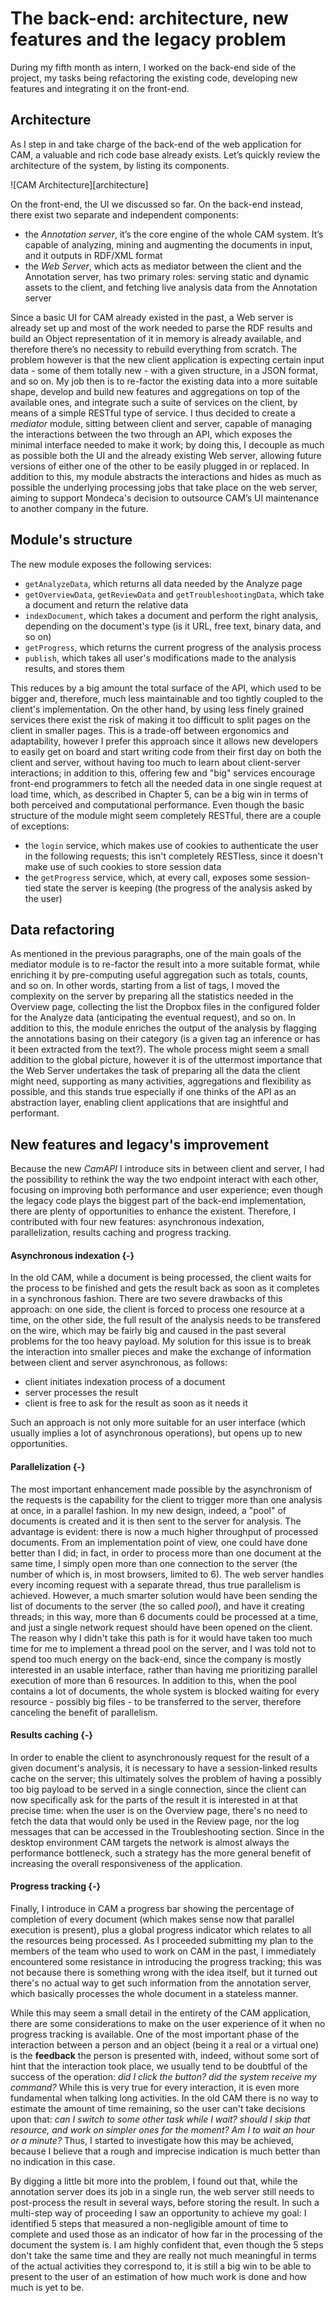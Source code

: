 # The back-end: architecture, new features and the legacy problem

During my fifth month as intern, I worked on the back-end side of the project, my tasks being refactoring the existing code, developing new features and integrating it on the front-end.

## Architecture

As I step in and take charge of the back-end of the web application for CAM, a valuable and rich code base already exists. Let’s quickly review the architecture of the system, by listing its components.

![CAM Architecture][architecture]

On the front-end, the UI we discussed so far. On the back-end instead, there exist two separate and independent components:

 - the _Annotation server_, it’s the core engine of the whole CAM system. It’s capable of analyzing, mining and augmenting the documents in input, and it outputs in RDF/XML format
 - the _Web Server_, which acts as mediator between the client and the Annotation server, has two primary roles: serving static and dynamic assets to the client, and fetching live analysis data from the Annotation server

Since a basic UI for CAM already existed in the past, a Web server is already set up and most of the work needed to parse the RDF results and build an Object representation of it in memory is already available, and therefore there’s no necessity to rebuild everything from scratch. The problem however is that the new client application is expecting certain input data - some of them totally new - with a given structure, in a JSON format, and so on. My job then is to re-factor the existing data into a more suitable shape, develop and build new features and aggregations on top of the available ones, and integrate such a suite of services on the client, by means of a simple RESTful type of service.
I thus decided to create a _mediator_ module, sitting between client and server, capable of managing the interactions between the two through an API, which exposes the minimal interface needed to make it work; by doing this, I decouple as much as possible both the UI and the already existing Web server, allowing future versions of either one of the other to be easily plugged in or replaced. In addition to this, my module abstracts the interactions and hides as much as possible the underlying processing jobs that take place on the web server, aiming to support Mondeca's decision to outsource CAM’s UI maintenance to another company in the future.

## Module's structure

The new module exposes the following services:

 - `getAnalyzeData`, which returns all data needed by the Analyze page
 - `getOverviewData`, `getReviewData` and `getTroubleshootingData`, which take a document and return the relative data
 - `indexDocument`, which takes a document and perform the right analysis, depending on the document's type (is it URL, free text, binary data, and so on)
 - `getProgress`, which returns the current progress of the analysis process
 - `publish`, which takes all user's modifications made to the analysis results, and stores them

This reduces by a big amount the total surface of the API, which used to be bigger and, therefore, much less maintainable and too tightly coupled to the client's implementation. On the other hand, by using less finely grained services there exist the risk of making it too difficult to split pages on the client in smaller pages. This is a trade-off between ergonomics and adaptability, however I prefer this approach since it allows new developers to easily get on board and start writing code from their first day on both the client and server, without having too much to learn about client-server interactions; in addition to this, offering few and "big" services encourage front-end programmers to fetch all the needed data in one single request at load time, which, as described in Chapter 5, can be a big win in terms of both perceived and computational performance. 
Even though the basic structure of the module might seem completely RESTful, there are a couple of exceptions:

 - the `login` service, which makes use of cookies to authenticate the user in the following requests; this isn't completely RESTless, since it doesn't make use of such cookies to store session data
 - the `getProgress` service, which, at every call, exposes some session-tied state the server is keeping (the progress of the analysis asked by the user)

## Data refactoring

As mentioned in the previous paragraphs, one of the main goals of the mediator module is to re-factor the result into a more suitable format, while enriching it by pre-computing useful aggregation such as totals, counts, and so on. In other words, starting from a list of tags, I moved the complexity on the server by preparing all the statistics needed in the Overview page, collecting the list the Dropbox files in the configured folder for the Analyze data (anticipating the eventual request), and so on. In addition to this, the module enriches the output of the analysis by flagging the annotations basing on their category (is a given tag an inference or has it been extracted from the text?). 
The whole process might seem a small addition to the global picture, however it is of the uttermost importance that the Web Server undertakes the task of preparing all the data the client might need, supporting as many activities, aggregations and flexibility as possible, and this stands true especially if one thinks of the API as an abstraction layer, enabling client applications that are insightful and performant.

## New features and legacy's improvement

Because the new _CamAPI_ I introduce sits in between client and server, I had the possibility to rethink the way the two endpoint interact with each other, focusing on improving both performance and user experience; even though the legacy code plays the biggest part of the back-end implementation, there are plenty of opportunities to enhance the existent. Therefore, I contributed with four new features: asynchronous indexation, parallelization, results caching and progress tracking.

#### Asynchronous indexation {-}

In the old CAM, while a document is being processed, the client waits for the process to be finished and gets the result back as soon as it completes in a synchronous fashion. There are two severe drawbacks of this approach: on one side, the client is forced to process one resource at a time, on the other side, the full result of the analysis needs to be transfered on the wire, which may be fairly big and caused in the past several problems for the too heavy payload. My solution for this issue is to break the interaction into smaller pieces and make the exchange of information between client and server asynchronous, as follows: 

 - client initiates indexation process of a document
 - server processes the result
 - client is free to ask for the result as soon as it needs it

Such an approach is not only more suitable for an user interface (which usually implies a lot of asynchronous operations), but opens up to new opportunities.

#### Parallelization {-}

The most important enhancement made possible by the asynchronism of the requests is the capability for the client to trigger more than one analysis at once, in a parallel fashion. In my new design, indeed, a "pool" of documents is created and it is then sent to the server for analysis. The advantage is evident: there is now a much higher throughput of processed documents.
From an implementation point of view, one could have done better than I did; in fact, in order to process more than one document at the same time, I simply open more than one connection to the server (the number of which is, in most browsers, limited to 6). The web server handles every incoming request with a separate thread, thus true parallelism is achieved.
However, a much smarter solution would have been sending the list of documents to the server (the so called _pool_), and have it creating threads; in this way, more than 6 documents could be processed at a time, and just a single network request should have been opened on the client. The reason why I didn't take this path is for it would have taken too much time for me to implement a thread pool on the server, and I was told not to spend too much energy on the back-end, since the company is mostly interested in an usable interface, rather than having me prioritizing parallel execution of more than 6 resources. In addition to this, when the pool contains a lot of documents, the whole system is blocked waiting for every resource - possibly big files - to be transferred to the server, therefore canceling the benefit of parallelism.

#### Results caching {-}

In order to enable the client to asynchronously request for the result of a given document's analysis, it is necessary to have a session-linked results cache on the server; this ultimately solves the problem of having a possibly too big payload to be served in a single connection, since the client can now specifically ask for the parts of the result it is interested in at that precise time: when the user is on the Overview page, there's no need to fetch the data that would only be used in the Review page, nor the log messages that can be accessed in the Troubleshooting section. Since in the desktop environment CAM targets the network is almost always the performance bottleneck, such a strategy has the more general benefit of increasing the overall responsiveness of the application.     

#### Progress tracking {-}

Finally, I introduce in CAM a progress bar showing the percentage of completion of every document (which makes sense now that parallel execution is present), plus a global progress indicator which relates to all the resources being processed.
As I proceeded submitting my plan to the members of the team who used to work on CAM in the past, I immediately encountered some resistance in introducing the progress tracking; this was not because there is something wrong with the idea itself, but it turned out there's no actual way to get such information from the annotation server, which basically processes the whole document in a stateless manner. 

While this may seem a small detail in the entirety of the CAM application, there are some considerations to make on the user experience of it when no progress tracking is available. One of the most important phase of the interaction between a person and an object (being it a real or a virtual one) is the __feedback__ the person is presented with, indeed, without some sort of hint that the interaction took place, we usually tend to be doubtful of the success of the operation: _did I click the button? did the system receive my command?_ While this is very true for every interaction, it is even more fundamental when talking long activities. In the old CAM there is no way to estimate the amount of time remaining, so the user can't take decisions upon that: _can I switch to some other task while I wait? should I skip that resource, and work on simpler ones for the moment? Am I to wait an hour or a minute?_ Thus, I started to investigate how this may be achieved, because I believe that a rough and imprecise indication is much better than no indication in this case. 

By digging a little bit more into the problem, I found out that, while the annotation server does its job in a single run, the web server still needs to post-process the result in several ways, before storing the result. In such a multi-step way of proceeding I saw an opportunity to achieve my goal: I identified 5 steps that measured a non-negligible amount of time to complete and used those as an indicator of how far in the processing of the document the system is. I am highly confident that, even though the 5 steps don't take the same time and they are really not much meaningful in terms of the actual activities they correspond to, it is still a big win to be able to present to the user of an estimation of how much work is done and how much is yet to be.
